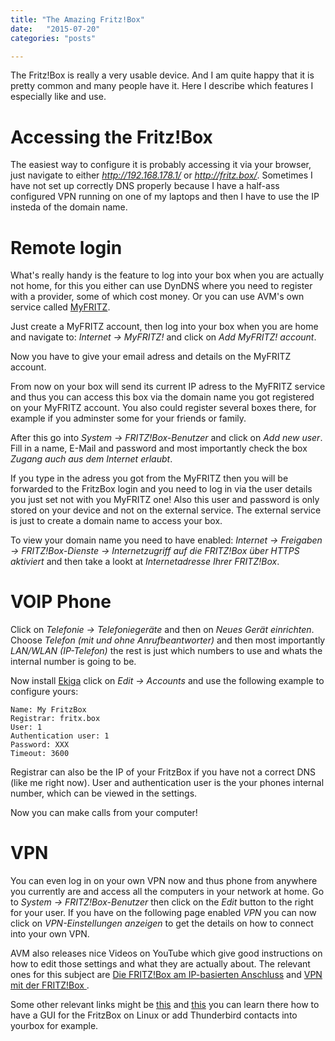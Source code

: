 ```yaml
---
title: "The Amazing Fritz!Box"
date:   "2015-07-20"
categories: "posts"

---
```


The Fritz!Box is really a very usable device. And I am quite happy that it is pretty common and many people have it. Here I describe which features I especially like and use.

# Accessing the Fritz!Box #
The easiest way to configure it is probably accessing it via your browser, just navigate to either *http://192.168.178.1/* or *http://fritz.box/*. Sometimes I have not set up correctly DNS properly because I have a half-ass configured VPN running on one of my laptops and then I have to use the IP insteda of the domain name.

# Remote login #
What's really handy is the feature to log into your box when you are actually not home, for this you either can use DynDNS where you need to register with a provider, some of which cost money. Or you can use AVM's own service called [MyFRITZ](https://www.myfritz.net).

Just create a MyFRITZ account, then log into your box when you are home and navigate to:
*Internet -> MyFRITZ!* and click on *Add MyFRITZ! account*.

Now you have to give your email adress and details on the MyFRITZ account.

From now on your box will send its current IP adress to the MyFRITZ service and thus you can access this box via the domain name you got registered on your MyFRITZ account. You also could register several boxes there, for example if you adminster some for your friends or family.

After this go into *System -> FRITZ!Box-Benutzer* and click on *Add new user*. Fill in a name, E-Mail and password and most importantly check the box *Zugang auch aus dem Internet erlaubt*.

If you type in the adress you got from the MyFRITZ then you will be forwarded to the FritzBox login and you need to log in via the user details you just set not with you MyFRITZ one! Also this user and password is only stored on your device and not on the external service. The external service is just to create a domain name to access your box.

To view your domain name you need to have enabled: *Internet -> Freigaben -> FRITZ!Box-Dienste -> Internetzugriff auf die FRITZ!Box über HTTPS aktiviert* and then take a lookt at *Internetadresse Ihrer FRITZ!Box*.

# VOIP Phone #

Click on *Telefonie -> Telefoniegeräte* and then on *Neues Gerät einrichten*.
Choose *Telefon (mit und ohne Anrufbeantworter)* and then most importantly *LAN/WLAN (IP-Telefon)* the rest is just which numbers to use and whats the internal number is going to be.

Now install [Ekiga](http://www.ekiga.org/) click on *Edit -> Accounts* and use the following example to configure yours:

```
Name: My FritzBox
Registrar: fritx.box
User: 1
Authentication user: 1
Password: XXX
Timeout: 3600
```

Registrar can also be the IP of your FritzBox if you have not a correct DNS (like me right now). User and authentication user is the your phones internal number, which can be viewed in the settings.

Now you can make calls from your computer!

# VPN  #

You can even log in on your own VPN now and thus phone from anywhere you currently are and access all the computers in your network at home. Go to *System -> FRITZ!Box-Benutzer* then click on the *Edit* button to the right for your user. If you have on the following page enabled *VPN* you can now click on *VPN-Einstellungen anzeigen* to get the details on how to connect into your own VPN.

AVM also releases nice Videos on YouTube which give good instructions on how to edit those settings and what they are actually about. The relevant ones for this subject are [Die FRITZ!Box am IP-basierten Anschluss](https://www.youtube.com/watch?v=oJgY4Zyn5Lk) and [VPN mit der FRITZ!Box ](https://www.youtube.com/watch?v=2MLVZi_kH0c).

Some other relevant links might be [this](https://wiki.ubuntuusers.de/Ekiga) and [this](http://wiki.ubuntuusers.de/fritzbox) you can learn there how to have a GUI for the FritzBox on Linux or add Thunderbird contacts into yourbox for example.
